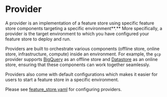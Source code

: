 # Provider

A provider is an implementation of a feature store using specific feature store components targeting a specific environment**.** More specifically, a provider is the target environment to which you have configured your feature store to deploy and run.

Providers are built to orchestrate various components \(offline store, online store, infrastructure, compute\) inside an environment. For example, the `gcp` provider supports [BigQuery](https://cloud.google.com/bigquery) as an offline store and [Datastore](https://cloud.google.com/datastore) as an online store, ensuring that these components can work together seamlessly.

Providers also come with default configurations which makes it easier for users to start a feature store in a specific environment.

Please see [feature\_store.yaml](../reference/feature-repository/feature-store-yaml.md#overview) for configuring providers.

